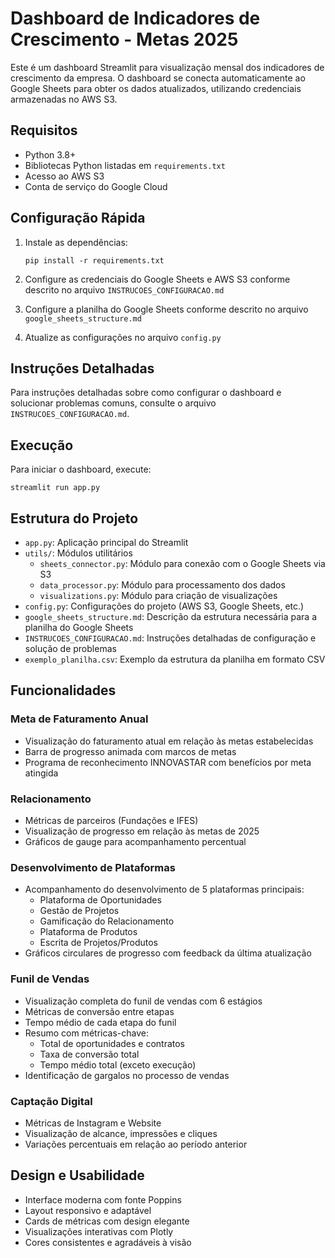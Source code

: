 # Dashboard de Indicadores de Crescimento - Metas 2025

Este é um dashboard Streamlit para visualização mensal dos indicadores de crescimento da empresa. O dashboard se conecta automaticamente ao Google Sheets para obter os dados atualizados, utilizando credenciais armazenadas no AWS S3.

## Requisitos

- Python 3.8+
- Bibliotecas Python listadas em `requirements.txt`
- Acesso ao AWS S3
- Conta de serviço do Google Cloud

## Configuração Rápida

1. Instale as dependências:
   ```
   pip install -r requirements.txt
   ```

2. Configure as credenciais do Google Sheets e AWS S3 conforme descrito no arquivo `INSTRUCOES_CONFIGURACAO.md`

3. Configure a planilha do Google Sheets conforme descrito no arquivo `google_sheets_structure.md`

4. Atualize as configurações no arquivo `config.py`

## Instruções Detalhadas

Para instruções detalhadas sobre como configurar o dashboard e solucionar problemas comuns, consulte o arquivo `INSTRUCOES_CONFIGURACAO.md`.

## Execução

Para iniciar o dashboard, execute:

```
streamlit run app.py
```

## Estrutura do Projeto

- `app.py`: Aplicação principal do Streamlit
- `utils/`: Módulos utilitários
  - `sheets_connector.py`: Módulo para conexão com o Google Sheets via S3
  - `data_processor.py`: Módulo para processamento dos dados
  - `visualizations.py`: Módulo para criação de visualizações
- `config.py`: Configurações do projeto (AWS S3, Google Sheets, etc.)
- `google_sheets_structure.md`: Descrição da estrutura necessária para a planilha do Google Sheets
- `INSTRUCOES_CONFIGURACAO.md`: Instruções detalhadas de configuração e solução de problemas
- `exemplo_planilha.csv`: Exemplo da estrutura da planilha em formato CSV

## Funcionalidades

### Meta de Faturamento Anual
- Visualização do faturamento atual em relação às metas estabelecidas
- Barra de progresso animada com marcos de metas
- Programa de reconhecimento INNOVASTAR com benefícios por meta atingida

### Relacionamento
- Métricas de parceiros (Fundações e IFES)
- Visualização de progresso em relação às metas de 2025
- Gráficos de gauge para acompanhamento percentual

### Desenvolvimento de Plataformas
- Acompanhamento do desenvolvimento de 5 plataformas principais:
  - Plataforma de Oportunidades
  - Gestão de Projetos
  - Gamificação do Relacionamento
  - Plataforma de Produtos
  - Escrita de Projetos/Produtos
- Gráficos circulares de progresso com feedback da última atualização

### Funil de Vendas
- Visualização completa do funil de vendas com 6 estágios
- Métricas de conversão entre etapas
- Tempo médio de cada etapa do funil
- Resumo com métricas-chave:
  - Total de oportunidades e contratos
  - Taxa de conversão total
  - Tempo médio total (exceto execução)
- Identificação de gargalos no processo de vendas

### Captação Digital
- Métricas de Instagram e Website
- Visualização de alcance, impressões e cliques
- Variações percentuais em relação ao período anterior

## Design e Usabilidade
- Interface moderna com fonte Poppins
- Layout responsivo e adaptável
- Cards de métricas com design elegante
- Visualizações interativas com Plotly
- Cores consistentes e agradáveis à visão 
